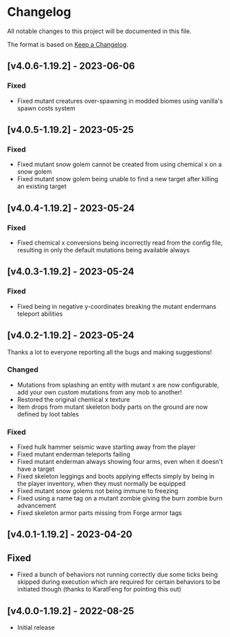 # Changelog
All notable changes to this project will be documented in this file.

The format is based on [Keep a Changelog].

## [v4.0.6-1.19.2] - 2023-06-06
### Fixed
- Fixed mutant creatures over-spawning in modded biomes using vanilla's spawn costs system

## [v4.0.5-1.19.2] - 2023-05-25
### Fixed
- Fixed mutant snow golem cannot be created from using chemical x on a snow golem
- Fixed mutant snow golem being unable to find a new target after killing an existing target

## [v4.0.4-1.19.2] - 2023-05-24
### Fixed
- Fixed chemical x conversions being incorrectly read from the config file, resulting in only the default mutations being available always

## [v4.0.3-1.19.2] - 2023-05-24
### Fixed
- Fixed being in negative y-coordinates breaking the mutant endermans teleport abilities

## [v4.0.2-1.19.2] - 2023-05-24
Thanks a lot to everyone reporting all the bugs and making suggestions!
### Changed
- Mutations from splashing an entity with mutant x are now configurable, add your own custom mutations from any mob to another! 
- Restored the original chemical x texture
- Item drops from mutant skeleton body parts on the ground are now defined by loot tables
### Fixed
- Fixed hulk hammer seismic wave starting away from the player
- Fixed mutant enderman teleports failing
- Fixed mutant enderman always showing four arms, even when it doesn't have a target
- Fixed skeleton leggings and boots applying effects simply by being in the player inventory, when they must normally be equipped
- Fixed mutant snow golems not being immune to freezing
- Fixed using a name tag on a mutant zombie giving the burn zombie burn advancement
- Fixed skeleton armor parts missing from Forge armor tags

## [v4.0.1-1.19.2] - 2023-04-20
## Fixed
- Fixed a bunch of behaviors not running correctly due some ticks being skipped during execution which are required for certain behaviors to be initiated though (thanks to KaratFeng for pointing this out)

## [v4.0.0-1.19.2] - 2022-08-25
- Initial release

[Keep a Changelog]: https://keepachangelog.com/en/1.0.0/
